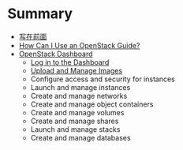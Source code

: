 # Summary

* [写在前面](index.md)
* [How Can I Use an OpenStack Guide?](how_can_i_use_an_openstack_cloud/index.md)
* [OpenStack Dashboard](openstack_dashboard/index.md)
   * [Log in to the Dashboard](openstack_dashboard/log_in_dashboard.md)
   * [Upload and Manage Images](openstack_dashboard/dashboard_manage_images.md)
   * Configure access and security for instances
   * Launch and manage instances
   * Create and manage networks
   * Create and manage object containers
   * Create and manage volumes
   * Create and manage shares
   * Launch and manage stacks
   * Create and manage databases

